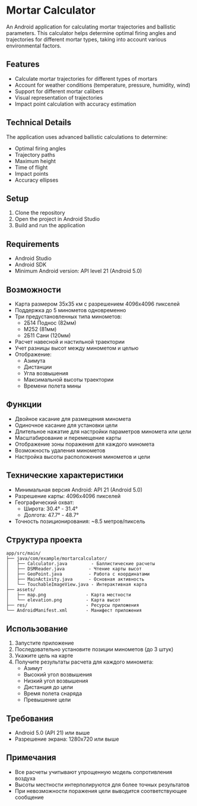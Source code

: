 # Mortar Calculator

An Android application for calculating mortar trajectories and ballistic parameters. This calculator helps determine optimal firing angles and trajectories for different mortar types, taking into account various environmental factors.

## Features

- Calculate mortar trajectories for different types of mortars
- Account for weather conditions (temperature, pressure, humidity, wind)
- Support for different mortar calibers
- Visual representation of trajectories
- Impact point calculation with accuracy estimation

## Technical Details

The application uses advanced ballistic calculations to determine:
- Optimal firing angles
- Trajectory paths
- Maximum height
- Time of flight
- Impact points
- Accuracy ellipses

## Setup

1. Clone the repository
2. Open the project in Android Studio
3. Build and run the application

## Requirements

- Android Studio
- Android SDK
- Minimum Android version: API level 21 (Android 5.0)

## Возможности

- Карта размером 35x35 км с разрешением 4096x4096 пикселей
- Поддержка до 5 минометов одновременно
- Три предустановленных типа минометов:
  - 2Б14 Поднос (82мм)
  - M252 (81мм)
  - 2Б11 Сани (120мм)
- Расчет навесной и настильной траектории
- Учет разницы высот между минометом и целью
- Отображение:
  - Азимута
  - Дистанции
  - Угла возвышения
  - Максимальной высоты траектории
  - Времени полета мины

## Функции

- Двойное касание для размещения миномета
- Одиночное касание для установки цели
- Длительное нажатие для настройки параметров миномета или цели
- Масштабирование и перемещение карты
- Отображение зоны поражения для каждого миномета
- Возможность удаления минометов
- Настройка высоты расположения минометов и цели

## Технические характеристики

- Минимальная версия Android: API 21 (Android 5.0)
- Разрешение карты: 4096x4096 пикселей
- Географический охват:
  - Широта: 30.4° - 31.4°
  - Долгота: 47.7° - 48.7°
- Точность позиционирования: ~8.5 метров/пиксель

## Структура проекта

```
app/src/main/
├── java/com/example/mortarcalculator/
│   ├── Calculator.java         - Баллистические расчеты
│   ├── DSMReader.java         - Чтение карты высот
│   ├── GeoPoint.java          - Работа с координатами
│   ├── MainActivity.java      - Основная активность
│   └── TouchableImageView.java - Интерактивная карта
├── assets/
│   ├── map.png               - Карта местности
│   └── elevation.png         - Карта высот
├── res/                      - Ресурсы приложения
└── AndroidManifest.xml       - Манифест приложения
```

## Использование

1. Запустите приложение
2. Последовательно установите позиции минометов (до 3 штук)
3. Укажите цель на карте
4. Получите результаты расчета для каждого миномета:
   - Азимут
   - Высокий угол возвышения
   - Низкий угол возвышения
   - Дистанция до цели
   - Время полета снаряда
   - Превышение цели

## Требования

- Android 5.0 (API 21) или выше
- Разрешение экрана: 1280x720 или выше

## Примечания

- Все расчеты учитывают упрощенную модель сопротивления воздуха
- Высоты местности интерполируются для более точных результатов
- При невозможности поражения цели выводится соответствующее сообщение 